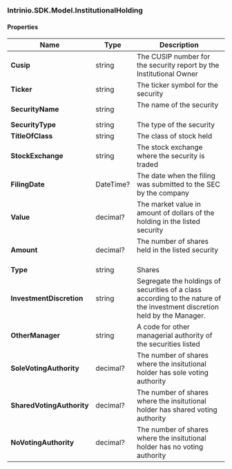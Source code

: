 [//]: # (CLASS:Intrinio.SDK.Model.InstitutionalHolding)

[//]: # (KIND:object)

### Intrinio.SDK.Model.InstitutionalHolding
#### Properties

[//]: # (START_DEFINITION)

Name | Type | Description
------------ | ------------- | -------------
**Cusip** | string | The CUSIP number for the security report by the Institutional Owner &nbsp;
**Ticker** | string | The ticker symbol for the security &nbsp;
**SecurityName** | string | The name of the security &nbsp;
**SecurityType** | string | The type of the security &nbsp;
**TitleOfClass** | string | The class of stock held &nbsp;
**StockExchange** | string | The stock exchange where the security is traded &nbsp;
**FilingDate** | DateTime? | The date when the filing was submitted to the SEC by the company &nbsp;
**Value** | decimal? | The market value in amount of dollars of the holding in the listed security &nbsp;
**Amount** | decimal? | The number of shares held in the listed security &nbsp;
**Type** | string | Shares &nbsp;
**InvestmentDiscretion** | string | Segregate the holdings of securities of a class according to the nature of the investment discretion held by the Manager. &nbsp;
**OtherManager** | string | A code for other managerial authority of the securities listed &nbsp;
**SoleVotingAuthority** | decimal? | The number of shares where the insitutional holder has sole voting authority &nbsp;
**SharedVotingAuthority** | decimal? | The number of shares where the insitutional holder has shared voting authority &nbsp;
**NoVotingAuthority** | decimal? | The number of shares where the insitutional holder has no voting authority &nbsp;

[//]: # (END_DEFINITION)


